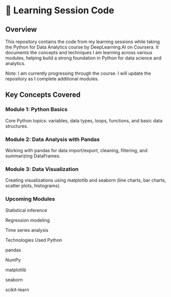 # 📘 Learning Session Code
## Overview
This repository contains the code from my learning sessions while taking the Python for Data Analytics course by DeepLearning.AI on Coursera.
It documents the concepts and techniques I am learning across various modules, helping build a strong foundation in Python for data science and analytics.

Note: I am currently progressing through the course. I will update the repository as I complete additional modules.

## Key Concepts Covered
### Module 1: Python Basics
Core Python topics: variables, data types, loops, functions, and basic data structures.

### Module 2: Data Analysis with Pandas
Working with pandas for data import/export, cleaning, filtering, and summarizing DataFrames.

### Module 3: Data Visualization
Creating visualizations using matplotlib and seaborn (line charts, bar charts, scatter plots, histograms).

### Upcoming Modules
Statistical inference

Regression modeling

Time series analysis

Technologies Used
Python

pandas

NumPy

matplotlib

seaborn

scikit-learn
